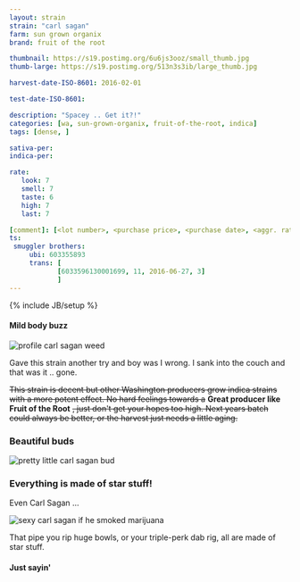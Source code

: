 ```yaml
---
layout: strain
strain: "carl sagan"
farm: sun grown organix
brand: fruit of the root

thumbnail: https://s19.postimg.org/6u6js3ooz/small_thumb.jpg
thumb-large: https://s19.postimg.org/513n3s3ib/large_thumb.jpg

harvest-date-ISO-8601: 2016-02-01

test-date-ISO-8601: 

description: "Spacey .. Get it?!"
categories: [wa, sun-grown-organix, fruit-of-the-root, indica]
tags: [dense, ]

sativa-per: 
indica-per: 

rate:
   look: 7
   smell: 7
   taste: 6
   high: 7
   last: 7

[comment]: [<lot number>, <purchase price>, <purchase date>, <aggr. rating (of 5)>]
ts: 
 smuggler brothers:
     ubi: 603355893
     trans: [
            [6033596130001699, 11, 2016-06-27, 3]
            ]
---
```

{% include JB/setup %}

#### Mild body buzz

![profile carl sagan weed](https://s19.postimg.org/r6wxlk88z/carl_sagan_profile.jpg)

Gave this strain another try and boy was I wrong. I sank into the couch and that was it .. gone. 

~~This strain is decent but other Washington producers grow indica strains with a more potent effect.
No hard feelings towards a~~ **Great producer like Fruit of the Root** ~~, just don't get your hopes too high.
Next years batch could always be better, or the harvest just needs a little aging.~~

### Beautiful buds

![pretty little carl sagan bud](https://s19.postimg.org/mz25ct6tf/carl_sagan_close_up.jpg)

### Everything is made of star stuff!

Even Carl Sagan ...

![sexy carl sagan if he smoked marijuana](https://s19.postimg.org/b3kglr6pv/carlsagansexy.jpg)

That pipe you rip huge bowls, or your triple-perk dab rig, all are made of star stuff.

#### Just sayin'